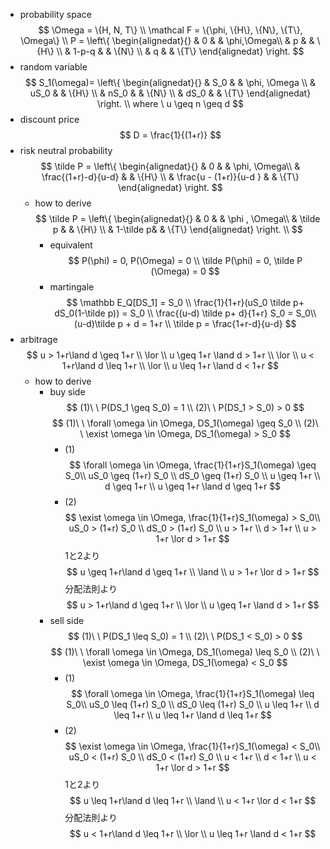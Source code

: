 - probability space
    $$
    \Omega = \{H, N, T\} \\
    \mathcal F = \{\phi, \{H\}, \{N\}, \{T\}, \Omega\} \\
    P = 
    \left\{ 
      \begin{alignedat}{}   
       & 0 & & \phi,\Omega\\   
       & p & & \{H\} \\ 
       & 1-p-q & & \{N\} \\
       & q & & \{T\}
      \end{alignedat} 
     \right.
    $$
- random variable
    $$
    S_1(\omega)= 
    \left\{ 
      \begin{alignedat}{}   
       & S_0 & & \phi, \Omega \\   
       & uS_0 & & \{H\} \\ 
       & nS_0 & & \{N\} \\ 
       & dS_0 & & \{T\}
      \end{alignedat} 
     \right.
    \\ where \ u \geq n \geq d
    $$
- discount price
    $$
    D = \frac{1}{(1+r)}
    $$
- risk neutral probability
    $$
    \tilde P = 
    \left\{ 
      \begin{alignedat}{}   
       & 0 & & \phi, \Omega\\   
       & \frac{(1+r)-d}{u-d} & & \{H\} \\ 
       & \frac{u - (1+r)}{u-d } & & \{T\}
      \end{alignedat} 
     \right.
    $$
    - how to derive
        $$
        \tilde P = 
        \left\{ 
          \begin{alignedat}{}   
           & 0 & & \phi , \Omega\\   
           & \tilde p & & \{H\} \\ 
           & 1-\tilde p& & \{T\}
          \end{alignedat} 
         \right.
        \\
        $$
        - equivalent
            $$
            P(\phi) = 0, P(\Omega) = 0 \\
            \tilde P(\phi) = 0, \tilde P (\Omega) = 0
            $$
        - martingale
            $$
            \mathbb E_Q[DS_1] = S_0 \\
            \frac{1}{1+r}(uS_0 \tilde p+ dS_0(1-\tilde p)) = S_0
            \\
            \frac{(u-d) \tilde p+ d}{1+r} S_0 = S_0\\
            (u-d)\tilde p + d = 1+r \\
            \tilde p = \frac{1+r-d}{u-d}
            $$
- arbitrage
    $$
    u > 1+r\land d \geq 1+r \\
    \lor \\
    u \geq 1+r \land d > 1+r \\
    \lor \\
    u < 1+r\land d \leq 1+r \\
    \lor \\
    u \leq 1+r \land d < 1+r
    $$
    - how to derive
        - buy side
            $$
            (1)\ \ P(DS_1 \geq S_0) = 1 \\
            (2)\ \ P(DS_1 > S_0) > 0
            $$
            $$
            (1)\ \ \forall \omega \in \Omega, DS_1(\omega) \geq S_0 \\
            (2)\ \ \exist \omega \in \Omega, DS_1(\omega) > S_0
            $$
            - (1)
                $$
                \forall \omega \in \Omega, \frac{1}{1+r}S_1(\omega) \geq S_0\\
                uS_0 \geq (1+r) S_0 \\
                dS_0 \geq (1+r) S_0 \\
                u \geq 1+r \\
                d \geq 1+r \\
                u \geq 1+r \land d \geq 1+r
                $$
            - (2)
                $$
                \exist \omega \in \Omega, \frac{1}{1+r}S_1(\omega) > S_0\\
                uS_0 > (1+r) S_0 \\
                dS_0 > (1+r) S_0 \\
                u > 1+r \\
                d > 1+r \\
                u > 1+r \lor d > 1+r
                $$
            1と2より
            $$
            u \geq 1+r\land d \geq 1+r \\
            \land \\
            u > 1+r \lor d > 1+r
            $$
            分配法則より
            $$
            u > 1+r\land d \geq 1+r \\
            \lor \\
            u \geq 1+r \land d > 1+r
            $$
        - sell side
            $$
            (1)\ \ P(DS_1 \leq S_0) = 1 \\
            (2)\ \ P(DS_1 < S_0) > 0 
            $$
            $$
            (1)\ \ \forall \omega \in \Omega, DS_1(\omega) \leq S_0 \\
            (2)\ \ \exist \omega \in \Omega, DS_1(\omega) < S_0
            $$
            - (1)
                $$
                \forall \omega \in \Omega, \frac{1}{1+r}S_1(\omega) \leq S_0\\
                uS_0 \leq (1+r) S_0 \\
                dS_0 \leq (1+r) S_0 \\
                u \leq 1+r \\
                d \leq 1+r \\
                u \leq 1+r \land d \leq 1+r
                $$
            - (2)
                $$
                \exist \omega \in \Omega, \frac{1}{1+r}S_1(\omega) < S_0\\
                uS_0 < (1+r) S_0 \\
                dS_0 < (1+r) S_0 \\
                u < 1+r \\
                d < 1+r \\
                u < 1+r \lor d > 1+r
                $$
            1と2より
            $$
            u \leq 1+r\land d \leq 1+r \\
            \land \\
            u < 1+r \lor d < 1+r
            $$
            分配法則より
            $$
            u < 1+r\land d \leq 1+r \\
            \lor \\
            u \leq 1+r \land d < 1+r
            $$
